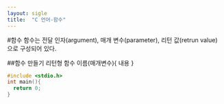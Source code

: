 ```yaml
---
layout: sigle
title:  "C 언어-함수"
---
```

#함수
함수는 전달 인자(argument), 매개 변수(parameter), 리턴 값(retrun value)으로 구성되어 있다.

##함수 만들기
리턴형 함수 이름(매개변수){
내용
}
```c++
#include <stdio.h>
int main(){
  return 0;
}

```

